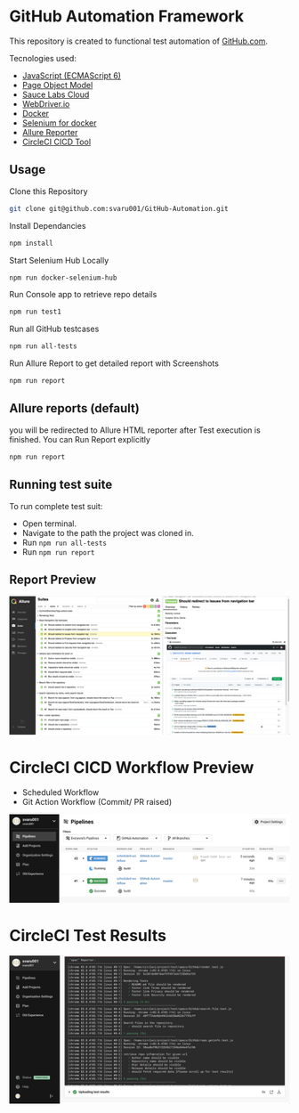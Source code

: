 # GitHub Automation Framework



This repository is created to functional test automation of [GitHub.com](https://github.com).

Tecnologies used:
- [JavaScript (ECMAScript 6)](http://es6-features.org/#Constants)
- [Page Object Model](https://medium.com/tech-tajawal/page-object-model-pom-design-pattern-f9588630800b)
- [Sauce Labs Cloud](https://saucelabs.com/)
- [WebDriver.io](https://webdriver.io)
- [Docker](https://docker.com)
- [Selenium for docker](https://github.com/SeleniumHQ/docker-selenium)
- [Allure Reporter](https://docs.qameta.io/allure/)
- [CircleCI CICD Tool](https://circleci.com/)

## Usage

Clone this Repository

```sh
git clone git@github.com:svaru001/GitHub-Automation.git
```

Install Dependancies

```sh
npm install
```

Start Selenium Hub Locally

```sh
npm run docker-selenium-hub 
```

Run Console app to retrieve repo details

```sh
npm run test1
```

Run all GitHub testcases

```sh
npm run all-tests
```

Run Allure Report to get detailed report with Screenshots

```sh
npm run report
```
## Allure reports (default)

you will be redirected to Allure HTML reporter after Test execution is finished.
You can Run Report explicitly 
```sh
npm run report
```


## Running test suite

To run complete test suit:
- Open terminal.
- Navigate to the path the project was cloned in.
- Run `npm run all-tests`
- Run `npm run report`

## Report Preview

![Allure Report Demo](data/demo.png)

# CircleCI CICD Workflow Preview
- Scheduled Workflow
- Git Action Workflow (Commit/ PR raised)

![CircleCI CICD Integration](data/circleci-demo.png)

# CircleCI Test Results

![CircleCI Test Results](data/circleci-demo2.png)
